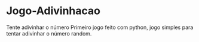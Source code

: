 # Jogo-Adivinhacao
Tente adivinhar o número
Primeiro jogo feito com python, jogo simples para tentar adivinhar o número random.
